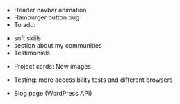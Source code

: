 * Header navbar animation 
* Hamburger button bug
* To add:
 - soft skills
 - section about my communities
 - Testimonials
* Project cards:  New images 

 
* Testing: more accessibility tests and different browsers
* Blog page (WordPress API)